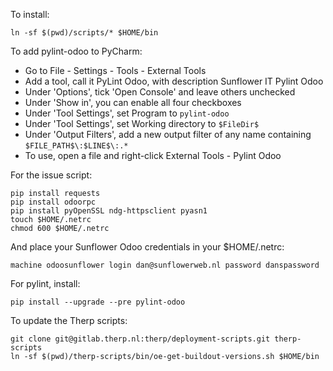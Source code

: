 To install:

    ln -sf $(pwd)/scripts/* $HOME/bin

To add pylint-odoo to PyCharm:

* Go to File - Settings - Tools - External Tools
* Add a tool, call it PyLint Odoo, with description Sunflower IT Pylint Odoo
* Under 'Options', tick 'Open Console' and leave others unchecked
* Under 'Show in', you can enable all four checkboxes
* Under 'Tool Settings', set Program to `pylint-odoo`
* Under 'Tool Settings', set Working directory to `$FileDir$`
* Under 'Output Filters', add a new output filter of any name containing `$FILE_PATH$\:$LINE$\:.*`
* To use, open a file and right-click External Tools - Pylint Odoo

For the issue script:

    pip install requests
    pip install odoorpc
    pip install pyOpenSSL ndg-httpsclient pyasn1
    touch $HOME/.netrc
    chmod 600 $HOME/.netrc

And place your Sunflower Odoo credentials in your $HOME/.netrc:

    machine odoosunflower login dan@sunflowerweb.nl password danspassword    

For pylint, install:

    pip install --upgrade --pre pylint-odoo

To update the Therp scripts:

    git clone git@gitlab.therp.nl:therp/deployment-scripts.git therp-scripts
    ln -sf $(pwd)/therp-scripts/bin/oe-get-buildout-versions.sh $HOME/bin

